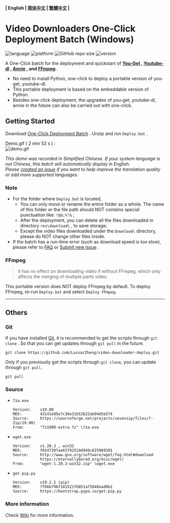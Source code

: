 **| English | [简体中文](README.md) | <a href="#" title="Corresponding documentation is temporarily unavailable.">繁體中文</a> |**

# Video Downloaders One-Click Deployment Batch (Windows)

![language](https://img.shields.io/badge/language-batchfile-c1f12e)
![platform](https://img.shields.io/badge/paltform-Windows_7/8/10;_32/64--bit-brightgreen)
![GitHub repo size](https://img.shields.io/github/repo-size/LussacZheng/video-downloader-deploy)
![version](https://img.shields.io/github/package-json/v/LussacZheng/video-downloader-deploy_info?color=important)

A One-Click batch for the deployment and quickstart of **[You-Get](https://github.com/soimort/you-get) , [Youtube-dl](https://github.com/ytdl-org/youtube-dl) , [Annie](https://github.com/iawia002/annie) , and [FFmpeg](https://ffmpeg.org)** .
   - No need to install Python, one-click to deploy a portable version of you-get, youtube-dl.
   - This portable deployment is based on the embeddable version of Python.
   - Besides one-click deployment, the upgrades of you-get, youtube-dl, annie in the future can also be carried out with one-click.

## Getting Started

Download [One-Click Deployment Batch](https://github.com/LussacZheng/video-downloader-deploy/archive/master.zip) . Unzip and run `Deploy.bat` .

Demo.gif ( 2 min 52 s ) :  
![demo.gif](https://s2.ax1x.com/2019/08/17/muTbIs.gif)

*This demo was recorded in Simplified Chinese. If your system language is not Chinese, this batch will automatically display in English.*  
*Please [created an issue](https://github.com/LussacZheng/video-downloader-deploy/issues) if you want to help improve the translation quality or add more supported languages.*

### Note

- For the folder where `Deploy.bat` is located,
   - You can only move or rename the entire folder as a whole. The name of this folder or the file path should NOT contains special punctuation like: `!@$;%^&` ;
   - After the deployment, you can delete all the files downloaded in directory `res\download\` , to save storage;
   - Except the video files downloaded under the `Download\` directory, please do NOT change other files inside.
- If the batch has a run-time error (such as download speed is too slow), please refer to [FAQ](https://github.com/LussacZheng/video-downloader-deploy/wiki/FAQ) or [Submit new issue](https://github.com/LussacZheng/video-downloader-deploy/issues) .

### FFmpeg

> It has no effect on downloading video if without FFmpeg, which only affects the merging of multiple parts video.

This portable version does NOT deploy FFmpeg by default. To deploy FFmpeg, re-run `Deploy.bat` and select `Deploy FFmpeg`.

---

## Others

### Git

If you have installed [Git](https://git-scm.com/), it is recommended to get the scripts through `git clone` . So that you can get updates through `git pull` in the future.

```shell
git clone https://github.com/LussacZheng/video-downloader-deploy.git
```

Only if you previously got the scripts through `git clone`, you can update through `git pull`.

```shell
git pull
```

### Source

- `7za.exe`
  ```
  Version:    v19.00
  MD5:        43141e85e7c36e31b52b22ab94d5e574
  Source:     https://sourceforge.net/projects/sevenzip/files/7-Zip/19.00/
  From:       "7z1900-extra.7z" \7za.exe
  ```

- `wget.exe`
  ```
  Version:    v1.20.3 , win32
  MD5:        f8247397ae65792524d949c825969391
  Source:     http://www.gnu.org/software/wget/faq.html#download
              https://eternallybored.org/misc/wget/
  From:       "wget-1.20.3-win32.zip" \wget.exe
  ```

- `get-pip.py`
  ```
  Version:    v19.2.2 (pip)
  MD5:        7f66b79bf181521f6851a75848aad8b2
  Source:     https://bootstrap.pypa.io/get-pip.py
  ```

### More information

Check [Wiki](https://github.com/LussacZheng/video-downloader-deploy/wiki) for more information.
